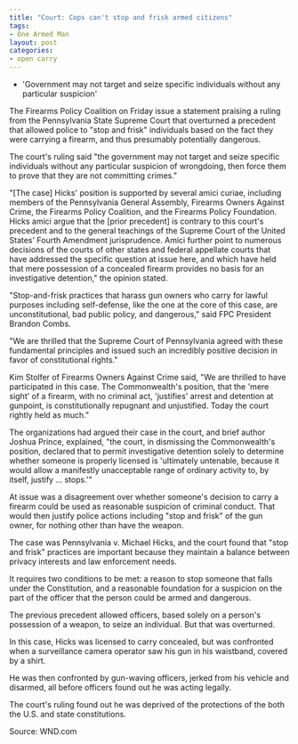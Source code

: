 ```yaml
---
title: "Court: Cops can't stop and frisk armed citizens"
tags:
- One Armed Man
layout: post
categories:
- open carry
---
```


- 'Government may not target and seize specific individuals without any particular suspicion'

The Firearms Policy Coalition on Friday issue a statement praising a ruling from the Pennsylvania State Supreme Court that overturned a precedent that allowed police to "stop and frisk" individuals based on the fact they were carrying a firearm, and thus presumably potentially dangerous.

The court's ruling said "the government may not target and seize specific individuals without any particular suspicion of wrongdoing, then force them to prove that they are not committing crimes."

"\[The case\] Hicks' position is supported by several amici curiae, including members of the Pennsylvania General Assembly, Firearms Owners Against Crime, the Firearms Policy Coalition, and the Firearms Policy Foundation. Hicks amici argue that the \[prior precedent\] is contrary to this court's precedent and to the general teachings of the Supreme Court of the United States' Fourth Amendment jurisprudence. Amici further point to numerous decisions of the courts of other states and federal appellate courts that have addressed the specific question at issue here, and which have held that mere possession of a concealed firearm provides no basis for an investigative detention," the opinion stated.

"Stop-and-frisk practices that harass gun owners who carry for lawful purposes including self-defense, like the one at the core of this case, are unconstitutional, bad public policy, and dangerous," said FPC President Brandon Combs.

"We are thrilled that the Supreme Court of Pennsylvania agreed with these fundamental principles and issued such an incredibly positive decision in favor of constitutional rights."

Kim Stolfer of Firearms Owners Against Crime said, "We are thrilled to have participated in this case. The Commonwealth's position, that the 'mere sight' of a firearm, with no criminal act, 'justifies' arrest and detention at gunpoint, is constitutionally repugnant and unjustified. Today the court rightly held as much."

The organizations had argued their case in the court, and brief author Joshua Prince, explained, "the court, in dismissing the Commonwealth's position, declared that to permit investigative detention solely to determine whether someone is properly licensed is 'ultimately untenable, because it would allow a manifestly unacceptable range of ordinary activity to, by itself, justify ... stops.'"

At issue was a disagreement over whether someone's decision to carry a firearm could be used as reasonable suspicion of criminal conduct. That would then justify police actions including "stop and frisk" of the gun owner, for nothing other than have the weapon.

The case was Pennsylvania v. Michael Hicks, and the court found that "stop and frisk" practices are important because they maintain a balance between privacy interests and law enforcement needs.

It requires two conditions to be met: a reason to stop someone that falls under the Constitution, and a reasonable foundation for a suspicion on the part of the officer that the person could be armed and dangerous.

The previous precedent allowed officers, based solely on a person's possession of a weapon, to seize an individual. But that was overturned.

In this case, Hicks was licensed to carry concealed, but was confronted when a surveillance camera operator saw his gun in his waistband, covered by a shirt.

He was then confronted by gun-waving officers, jerked from his vehicle and disarmed, all before officers found out he was acting legally.

The court's ruling found out he was deprived of the protections of the both the U.S. and state constitutions.

Source: WND.com
